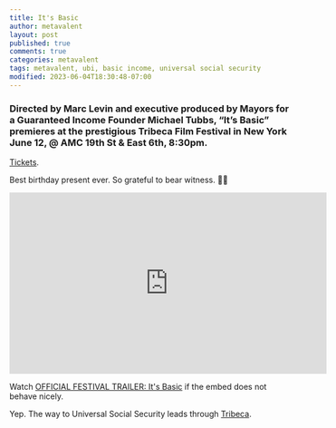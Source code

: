 ```yaml
---
title: It's Basic
author: metavalent
layout: post
published: true
comments: true
categories: metavalent
tags: metavalent, ubi, basic income, universal social security
modified: 2023-06-04T18:30:48-07:00
---
```


### Directed by Marc Levin and executive produced by Mayors for a Guaranteed Income Founder Michael Tubbs, “It’s Basic” premieres at the prestigious Tribeca Film Festival in New York June 12, @ AMC 19th St & East 6th, 8:30pm.

[Tickets](https://tribecafilm.com/films/it-s-basic-2023).

Best birthday present ever. So grateful to bear witness. 🙏🏼

<iframe id="ytplayer" type="text/html loading="lazy" width="560" height="320"
  src="https://www.youtube.com/embed/TOEcexAci2E?autoplay=1"
  frameborder="0"></iframe>

Watch [OFFICIAL FESTIVAL TRAILER: It's Basic](https://youtu.be/TOEcexAci2E
) if the embed does not behave nicely.

Yep. The way to Universal Social Security leads through [Tribeca](https://tribecafilm.com/films/it-s-basic-2023).  

